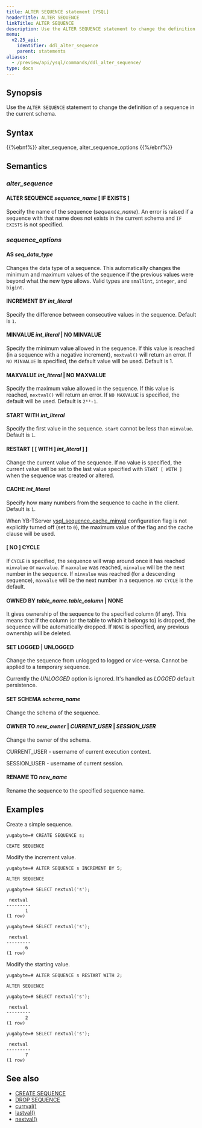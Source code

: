 ```yaml
---
title: ALTER SEQUENCE statement [YSQL]
headerTitle: ALTER SEQUENCE
linkTitle: ALTER SEQUENCE
description: Use the ALTER SEQUENCE statement to change the definition of a sequence in the current schema.
menu:
  v2.25_api:
    identifier: ddl_alter_sequence
    parent: statements
aliases:
  - /preview/api/ysql/commands/ddl_alter_sequence/
type: docs
---
```


## Synopsis

Use the `ALTER SEQUENCE` statement to change the definition of a sequence in the current schema.

## Syntax

{{%ebnf%}}
  alter_sequence,
  alter_sequence_options
{{%/ebnf%}}

## Semantics

### *alter_sequence*

#### ALTER SEQUENCE *sequence_name* [ IF EXISTS ]

Specify the name of the sequence (*sequence_name*). An error is raised if a sequence with that name does not exists in the current schema and `IF EXISTS` is not specified.

### *sequence_options*

#### AS *seq_data_type*

Changes the data type of a sequence. This automatically changes the minimum and maximum values of the sequence if the previous values were beyond what the new type allows. Valid types are `smallint`, `integer`, and `bigint`.

#### INCREMENT BY *int_literal*

Specify the difference between consecutive values in the sequence. Default is `1`.

#### MINVALUE *int_literal* | NO MINVALUE

 Specify the minimum value allowed in the sequence. If this value is reached (in a sequence with a negative increment), `nextval()` will return an error. If `NO MINVALUE` is specified, the default value will be used. Default is 1.

#### MAXVALUE *int_literal* | NO MAXVALUE

Specify the maximum value allowed in the sequence. If this value is reached, `nextval()` will return an error. If `NO MAXVALUE` is specified, the default will be used. Default is `2⁶³-1`.

#### START WITH *int_literal*

Specify the first value in the sequence. `start` cannot be less than `minvalue`. Default is `1`.

#### RESTART [ [ WITH ] *int_literal* ] ]

Change the current value of the sequence. If no value is specified, the current value will be set to the last value specified with `START [ WITH ]` when the sequence was created or altered.

#### CACHE *int_literal*

Specify how many numbers from the sequence to cache in the client. Default is `1`.

When YB-TServer [ysql_sequence_cache_minval](../../../../../reference/configuration/yb-tserver/#ysql-sequence-cache-minval) configuration flag is not explicitly turned off (set to `0`), the maximum value of the flag and the cache clause will be used.

#### [ NO ] CYCLE

If `CYCLE` is specified, the sequence will wrap around once it has reached `minvalue` or `maxvalue`. If `maxvalue` was reached, `minvalue` will be the next number in the sequence. If `minvalue` was reached (for a descending sequence), `maxvalue` will be the next number in a sequence. `NO CYCLE` is the default.

#### OWNED BY *table_name.table_column* | NONE

It gives ownership of the sequence to the specified column (if any). This means that if the column (or the table to which it belongs to) is dropped, the sequence will be automatically dropped. If `NONE` is specified, any previous ownership will be deleted.

#### SET LOGGED | UNLOGGED

Change the sequence from unlogged to logged or vice-versa. Cannot be applied to a temporary sequence.

Currently the *UNLOGGED* option is ignored. It's handled as *LOGGED* default persistence.

#### SET SCHEMA *schema_name*

Change the schema of the sequence.

#### OWNER TO  *new_owner* | *CURRENT_USER* | *SESSION_USER*

Change the owner of the schema.

CURRENT_USER - username of current execution context.

SESSION_USER - username of current session.

#### RENAME TO *new_name*

Rename the sequence to the specified sequence name.

## Examples

Create a simple sequence.

```plpgsql
yugabyte=# CREATE SEQUENCE s;
```

```output
CEATE SEQUENCE
```

Modify the increment value.

```plpgsql
yugabyte=# ALTER SEQUENCE s INCREMENT BY 5;
```

```output
ALTER SEQUENCE
```

```plpgsql
yugabyte=# SELECT nextval('s');
```

```output
 nextval
---------
       1
(1 row)
```

```plpgsql
yugabyte=# SELECT nextval('s');
```

```output
 nextval
---------
       6
(1 row)
```

Modify the starting value.

```plpgsql
yugabyte=# ALTER SEQUENCE s RESTART WITH 2;
```

```output
ALTER SEQUENCE
```

```plpgsql
yugabyte=# SELECT nextval('s');
```

```output
 nextval
---------
       2
(1 row)
```

```plpgsql
yugabyte=# SELECT nextval('s');
```

```output
 nextval
---------
       7
(1 row)
```

## See also

- [CREATE SEQUENCE](../ddl_create_sequence)
- [DROP SEQUENCE](../ddl_drop_sequence)
- [currval()](../../../exprs/sequence_functions/func_currval)
- [lastval()](../../../exprs/sequence_functions/func_lastval)
- [nextval()](../../../exprs/sequence_functions/func_nextval)
